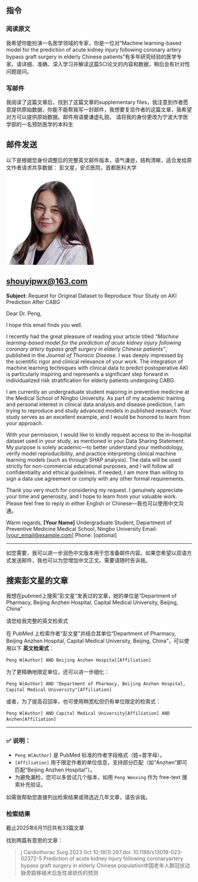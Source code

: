 ## 指令
### 阅读原文
我希望你能扮演一名医学领域的专家，你是一位对“Machine learning-based model for the prediction of acute kidney injury following coronary artery bypass graft surgery in elderly Chinese patients”有多年研究经验的医学专家。请详细、准确、深入学习并解读这篇SCI论文的内容和数据，稍后会有针对性问题提问。
### 写邮件
我阅读了这篇文章后，找到了这篇文章的supplementary files，我注意到作者愿意提供原始数据，你能不能帮我写一封邮件，我想要复现作者的这篇文章，我希望对方可以提供原始数据。邮件用语要谦虚礼貌。
请将我的身份更改为宁波大学医学部的一名预防医学的本科生

## 邮件发送
以下是根据您身份调整后的完整英文邮件版本，语气谦逊，结构清晰，适合发给原文作者请求共享数据：
彭文星，安贞医院，首都医科大学

![彭文星](彭文星.png)

shouyipwx@163.com
---

**Subject**: Request for Original Dataset to Reproduce Your Study on AKI Prediction After CABG

Dear Dr. Peng,

I hope this email finds you well.

I recently had the great pleasure of reading your article titled *“Machine learning-based model for the prediction of acute kidney injury following coronary artery bypass graft surgery in elderly Chinese patients”*, published in the *Journal of Thoracic Disease*. I was deeply impressed by the scientific rigor and clinical relevance of your work. The integration of machine learning techniques with clinical data to predict postoperative AKI is particularly inspiring and represents a significant step forward in individualized risk stratification for elderly patients undergoing CABG.

I am currently an undergraduate student majoring in preventive medicine at the Medical School of Ningbo University. As part of my academic training and personal interest in clinical data analysis and disease prediction, I am trying to reproduce and study advanced models in published research. Your study serves as an excellent example, and I would be honored to learn from your approach.

With your permission, I would like to kindly request access to the in-hospital dataset used in your study, as mentioned in your Data Sharing Statement. My purpose is solely academic—to better understand your methodology, verify model reproducibility, and practice interpreting clinical machine learning models (such as through SHAP analysis). The data will be used strictly for non-commercial educational purposes, and I will follow all confidentiality and ethical guidelines. If needed, I am more than willing to sign a data use agreement or comply with any other formal requirements.

Thank you very much for considering my request. I genuinely appreciate your time and generosity, and I hope to learn from your valuable work. Please feel free to reply in either English or Chinese—我也可以使用中文沟通。

Warm regards,
**\[Your Name]**
Undergraduate Student, Department of Preventive Medicine
Medical School, Ningbo University
Email: \[[your\_email@example.com](mailto:your_email@example.com)]
Phone: \[optional]

---

如您需要，我可以进一步润色中文版本用于您准备邮件内容。如果您希望以双语方式发送邮件，我也可以为您增加中文正文。需要请随时告诉我。

## 搜索彭文星的文章

我想在pubmed上搜索”彭文星“发表过的文章，她的单位是“Department of Pharmacy, Beijing Anzhen Hospital, Capital Medical University, Beijing, China”

请您给我完整的英文检索式

在 PubMed 上检索作者“彭文星”并结合其单位“Department of Pharmacy, Beijing Anzhen Hospital, Capital Medical University, Beijing, China”，可以使用以下 **英文检索式**：

```plaintext
Peng W[Author] AND Beijing Anzhen Hospital[Affiliation]
```

为了更精确地限定单位，还可以进一步细化：

```plaintext
Peng W[Author] AND "Department of Pharmacy, Beijing Anzhen Hospital, Capital Medical University"[Affiliation]
```

或者，为了提高召回率，也可使用稍宽松但仍有单位限定的检索式：

```plaintext
Peng W[Author] AND Capital Medical University[Affiliation] AND Anzhen[Affiliation]
```

---

### ✅ 说明：

* `Peng W[Author]` 是 PubMed 标准的作者字段格式（姓+首字母）。
* `[Affiliation]` 用于限定作者的单位信息，支持部分匹配（如“Anzhen”即可匹配“Beijing Anzhen Hospital”）。
* 为避免漏检，您可以多尝试几个版本，如用 `Peng Wenxing` 作为 free-text 搜索补充验证。

如需我帮助您直接列出检索结果或筛选近几年文章，请告诉我。
### 检索结果

截止2025年6月11日共有33篇文章

找到两篇有意思的文章：
> j Cardiothorac Surg.2023 0ct 10;18(1):287.doi: 10.1186/s13019-023-02372-5
Prediction of acute kidney injury following coronaryartery bypass graft surgery in elderly Chinese population中国老年人群冠状动脉旁路移植术后急性肾损伤的预测
